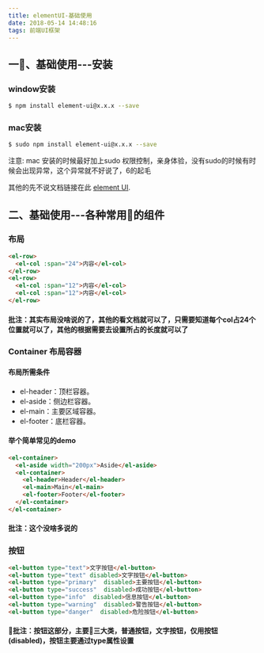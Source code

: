 ```yaml
---
title: elementUI-基础使用
date: 2018-05-14 14:48:16
tags: 前端UI框架
---
```

## 一、基础使用---安装

### window安装

``` bash
$ npm install element-ui@x.x.x --save
```
<!-- more -->
### mac安装

``` bash
$ sudo npm install element-ui@x.x.x --save
```
注意: mac 安装的时候最好加上sudo 权限控制，亲身体验，没有sudo的时候有时候会出现异常，这个异常就不好说了，6的起毛

其他的先不说文档链接在此 [element UI](http://element.eleme.io/#/zh-CN/component/installation).



## 二、基础使用---各种常用的组件

### 布局

```html
<el-row>
  <el-col :span="24">内容</el-col>
</el-row>
<el-row>
  <el-col :span="12">内容</el-col>
  <el-col :span="12">内容</el-col>
</el-row>
```
#### 批注：其实布局没啥说的了，其他的看文档就可以了，只需要知道每个col占24个位置就可以了，其他的根据需要去设置所占的长度就可以了

### Container 布局容器

#### 布局所需条件

- el-header：顶栏容器。
- el-aside：侧边栏容器。
- el-main：主要区域容器。
- el-footer：底栏容器。

#### 举个简单常见的demo

```html
<el-container>
  <el-aside width="200px">Aside</el-aside>
  <el-container>
    <el-header>Header</el-header>
    <el-main>Main</el-main>
    <el-footer>Footer</el-footer>
  </el-container>
</el-container>
```
#### 批注：这个没啥多说的

### 按钮

```html
<el-button type="text">文字按钮</el-button>
<el-button type="text" disabled>文字按钮</el-button>
<el-button type="primary"  disabled>主要按钮</el-button>
<el-button type="success"  disabled>成功按钮</el-button>
<el-button type="info"  disabled>信息按钮</el-button>
<el-button type="warning"  disabled>警告按钮</el-button>
<el-button type="danger"  disabled>危险按钮</el-button>
```

#### 批注：按钮这部分，主要三大类，普通按钮，文字按钮，仅用按钮(disabled)，按钮主要通过type属性设置



